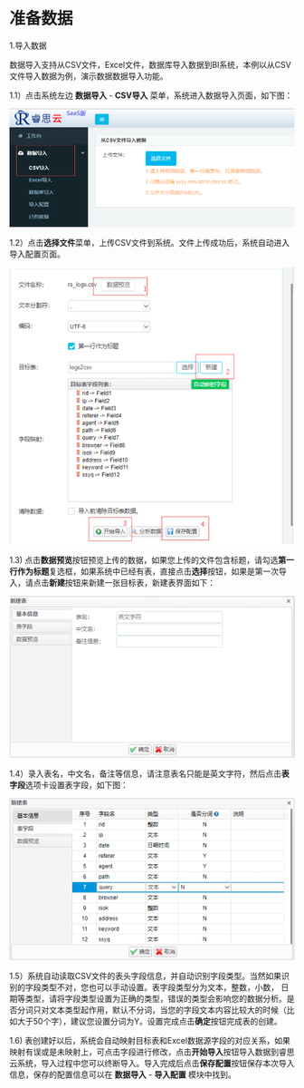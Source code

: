 # 准备数据

1.导入数据

数据导入支持从CSV文件，Excel文件，数据库导入数据到BI系统，本例以从CSV文件导入数据为例，演示数据数据导入功能。

1.1）点击系统左边 **数据导入** - **CSV导入** 菜单，系统进入数据导入页面，如下图：

![](/assets/import1.png)

1.2）点击**选择文件**菜单，上传CSV文件到系统。文件上传成功后，系统自动进入导入配置页面。

![](/assets/import3.png)

1.3\) 点击**数据预览**按钮预览上传的数据，如果您上传的文件包含标题，请勾选**第一行作为标题**复选框，如果系统中已经有表，直接点击**选择**按钮，如果是第一次导入，请点击**新建**按钮来新建一张目标表，新建表界面如下：

![](/assets/import4.png)

1.4）录入表名，中文名，备注等信息，请注意表名只能是英文字符，然后点击**表字段**选项卡设置表字段，如下图：

![](/assets/import5.png)

1.5）系统自动读取CSV文件的表头字段信息，并自动识别字段类型。当然如果识别的字段类型不对，您也可以手动设置。表字段类型分为文本，整数，小数， 日期等类型，请将字段类型设置为正确的类型，错误的类型会影响您的数据分析。是否分词只对文本类型起作用，默认不分词，当您的字段文本内容比较大的时候（比如大于50个字），建议您设置分词为Y。设置完成点击**确定**按钮完成表的创建。

1.6\) 表创建好以后，系统会自动映射目标表和Excel数据源字段的对应关系，如果映射有误或是未映射上，可点击字段进行修改，点击**开始导入**按钮导入数据到睿思云系统，导入过程中您可以终断导入。导入完成后点击**保存配置**按钮保存本次导入信息，保存的配置信息可以在 **数据导入** - **导入配置** 模块中找到。

